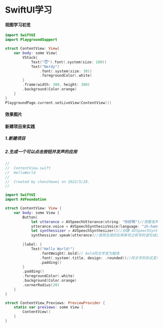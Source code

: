 # SwiftUI学习

#### 视图学习初览

```swift
import SwiftUI
import PlaygroundSupport

struct ContentView: View{
    var body: some View{
        VStack{
            Text("😇").font(.system(size: 100))
            Text("Nerdy")
                .font(.system(size: 30))
                .foregroundColor(.white)
        }
        .frame(width: 300, height: 300)
        .background(Color.orange)
    }
}
PlaygroundPage.current.setLiveView(ContentView())

```

#### 效果图片

<!-- <img src="/Users/chenzhewei/Desktop/学习/MarkDown/img/image-20220528220711747.png" alt="image-20220528220711747" style="zoom:50%;" /> -->

#### 新建项目来实践

##### 1.新建项目

<!-- ![image-20220528224044705](/Users/chenzhewei/Desktop/学习/MarkDown/img/image-20220528224044705.png) -->

##### 2.生成一个可以点击按钮并发声的应用

```swift
//
//  ContentView.swift
//  HelloWorld
//
//  Created by chenzhewei on 2022/5/28.
//

import SwiftUI
import AVFoundation

struct ContentView: View {
    var body: some View {
        Button{
            let utterance = AVSpeechUtterance(string: "你好啊")//想要发声的语句
            utterance.voice = AVSpeechSynthesisVoice(language: "zh-hans")//通过指定您的文本应该使用的语言代码或使用 voiceWithIdentifier 来检索语音对于已知的语音标识符。
            let synthessizer = AVSpeechSynthesizer()//创建 AVSpeechSynthesizer 的实例以使用 AVSpeechUtterance 对象开始生成合成语音。
            synthessizer.speak(utterance)//使用生成的实例来将之前写的语句读出来
            
        }label: {
            Text("Hello World!")
                .fontWeight(.bold)// bold将文字变为粗体
                .font(.system(.title, design: .rounded))//将文字的形式变为标题，字体的设计变的圆满
                .padding()
        }
        .padding()
        .foregroundColor(.white)
        .background(Color.orange)
        .cornerRadius(20)
    }
}

struct ContentView_Previews: PreviewProvider {
    static var previews: some View {
        ContentView()
    }
}

```

<!-- <img src="/Users/chenzhewei/Desktop/学习/MarkDown/img/image-20220528230554851.png" alt="image-20220528230554851" style="zoom:50%;" /> -->


